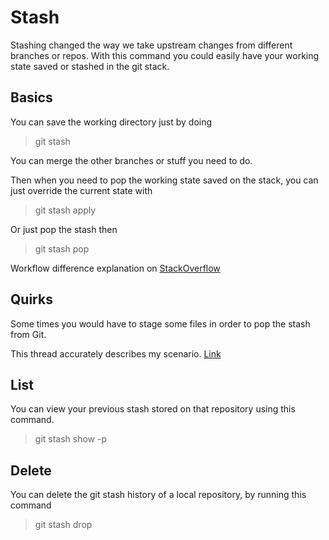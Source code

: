 # Stash

Stashing changed the way we take upstream changes from different branches or repos. With this command you could easily have your working state saved or stashed in the git stack.

## Basics

You can save the working directory just by doing

> git stash

You can merge the other branches or stuff you need to do.

Then when you need to pop the working state saved on the stack, you can just override the current state with

> git stash apply

Or just pop the stash then

> git stash pop

Workflow difference explanation on [StackOverflow](https://stackoverflow.com/questions/15286075/difference-between-git-stash-pop-and-git-stash-apply?noredirect=1&lq=1)

## Quirks

Some times you would have to stage some files in order to pop the stash from Git.

This thread accurately describes my scenario. [Link](https://stackoverflow.com/questions/19937580/cant-pop-git-stash-your-local-changes-to-the-following-files-would-be-overwri)

## List

You can view your previous stash stored on that repository using this command.

> git stash show -p

## Delete

You can delete the git stash history of a local repository, by running this command

> git stash drop

